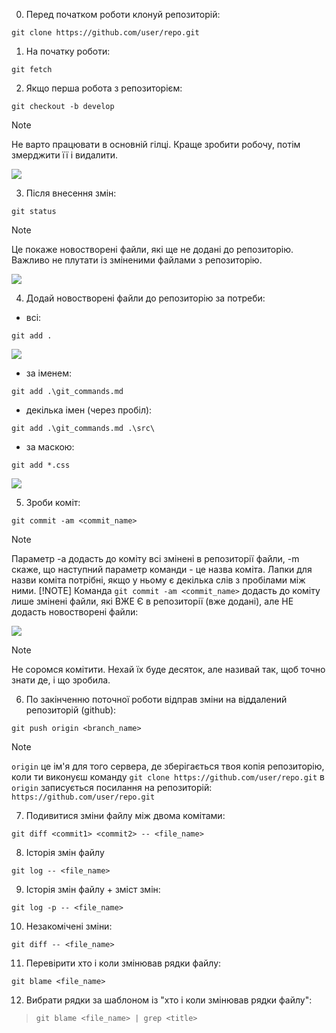 0. Перед початком роботи клонуй репозиторій:

```git clone https://github.com/user/repo.git```

1. На початку роботи:

```git fetch```


2. Якщо перша робота з репозиторієм:

```git checkout -b develop```

> [!NOTE]
> Не варто працювати в основній гілці. Краще зробити робочу, потім змерджити її і видалити.

![](/src/img/git_cmd/chekout.png)

3. Після внесення змін:

```git status```

> [!NOTE]
> Це покаже новостворені файли, які ще не додані до репозиторію. Важливо не плутати із зміненими файлами з репозиторію.

![](/src/img/git_cmd/status.png)

4. Додай новостворені файли до репозиторію за потреби:

- всі:

```git add .```

![](/src/img/git_cmd/add_all.png)

- за іменем:

```git add .\git_commands.md```

- декілька імен (через пробіл):

```git add .\git_commands.md .\src\```

- за маскою:

```git add *.css```

![](/src/img/git_cmd/add_by_mask.png)

5. Зроби коміт:

```git commit -am <commit_name>```

> [!NOTE]
> Параметр -a додасть до коміту всі змінені в репозиторії файли, -m скаже, що наступний параметр команди - це назва коміта. Лапки для назви коміта потрібні, якщо у ньому є декілька слів з пробілами між ними.
> [!NOTE]
> Команда `git commit -am <commit_name>` додасть до коміту лише змінені файли, які ВЖЕ Є в репозиторії (вже додані), але НЕ додасть новостворені файли:

![](/src/img/git_cmd/changed_or_added.png)

> [!NOTE]
> Не соромся комітити. Нехай їх буде десяток, але називай так, щоб точно знати де, і що зробила.

6. По закінченню поточної роботи відправ зміни на віддалений репозиторій (github):

```git push origin <branch_name>```

> [!NOTE]
> `origin` це ім'я для того сервера, де зберігається твоя копія репозиторію, коли ти виконуєш команду `git clone https://github.com/user/repo.git` в `origin` записується посилання на репозиторій: `https://github.com/user/repo.git`

7. Подивитися зміни файлу між двома комітами:

```git diff <commit1> <commit2> -- <file_name>```

8. Історія змін файлу

```git log -- <file_name>```

9. Історія змін файлу + зміст змін:

```git log -p -- <file_name>```

10. Незакомічені зміни:

```git diff -- <file_name>```

11. Перевірити хто і коли змінював рядки файлу:

```git blame <file_name>```


12. Вибрати рядки за шаблоном із "хто і коли змінював рядки файлу":

>`git blame <file_name> | grep <title>`
> <title> - рядок який програма шукатиме в загальному вигляді, наприклад `git blame /hero.css | grep 'username'` виведе всі рядки, де міститься текст "username" по повному співпадінню

>`git blame <file_name> | grep -i <title>`
> <title> - спрацює так само як і попередній приклад та виведе всі рядки, де міститься текст "username" але, на відміну від нього, незважаючи на регістр літер, наприклад, якщо в рядку буде "Username", "uSerName" або "USERNAME"

>`git blame <file_name> | grep -v <title>`
> <title> - спрацює за аналогією до першого прикладу та виведе всі рядки, де НЕ міститься текст "title" по повному співпадінню. Відповідно, якщо додати до команди параметр `-i`: `git blame <file_name> | grep -vi <title>` - виведе те саме, але незважаючи на регістр.

13. Якщо вивід попередніх команд дуже довгий, то в кінці тої частини, що вміщається до виводу консолі буде знак `:`. Для "листання сторінок" потрібно натискати пробіл.

![](/src/img/git_cmd/long_output_continuation.png)

14. Коли вивід долистується до кінця - буде напис `(END)`:

![](/src/img/git_cmd/long_output_end.png)

15. Для того, щоб вийти з режиму перегляду довгого вигляду потрібно натиснути клавішу `q`:


## На малюнку приклад не зовсім правильного коміту:
![](/src/img/git_cmd/incorrect_commit.png)

Тут є створення коміту (1), перевірка статусу (2), додавання файлів до репозиторію (3) та пуш на віддалений репозиторій (4).
Що не так:
- файли були додані до репозиторію після коміту;
- після додавання файлів НЕ було створено нового коміту;
- був одразу здійснений пуш на віддалений репощиторій;
- в результаті: файли додались до репозиторію, але не до коміту, і, відповідно, не потрапили в пуш на віддалений репозиторій.